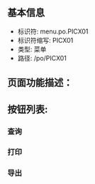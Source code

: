 
## 基本信息

- 标识符: menu.po.PICX01
- 标识符缩写: PICX01
- 类型: 菜单
- 路径: /po/PICX01

## 页面功能描述：





## 按钮列表:


### 查询



### 打印



### 导出


